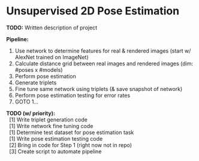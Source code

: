 # Unsupervised 2D Pose Estimation

**TODO:** Written description of project

**Pipeline:**
  1) Use network to determine features for real & rendered images (start w/ AlexNet trained on ImageNet)
  2) Calculate distance grid between real images and rendered images (dim: #poses x #models)
  3) Perform pose estimation 
  4) Generate triplets 
  5) Fine tune same network using triplets (& save snapshot of network)
  6) Perform pose estimation testing for error rates
  7) GOTO 1...

**TODO (w/ priority):**  
&nbsp;&nbsp;[1] Write triplet generation code  
&nbsp;&nbsp;[1] Write network fine tuning code  
&nbsp;&nbsp;[1] Determine test dataset for pose estimation task  
&nbsp;&nbsp;[1] Write pose estimation testing code  
&nbsp;&nbsp;[2] Bring in code for Step 1 (right now not in repo)  
&nbsp;&nbsp;[3] Create script to automate pipeline  
